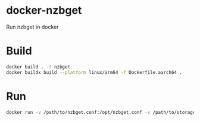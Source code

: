 # docker-nzbget

Run nzbget in docker

# Build

```bash
docker build . -t nzbget
docker buildx build --platform linux/arm64 -f Dockerfile.aarch64 .
```

# Run

```bash
docker run -v /path/to/nzbget.conf:/opt/nzbget.conf -v /path/to/storage:/var/lib/nzbget nzbget
```
